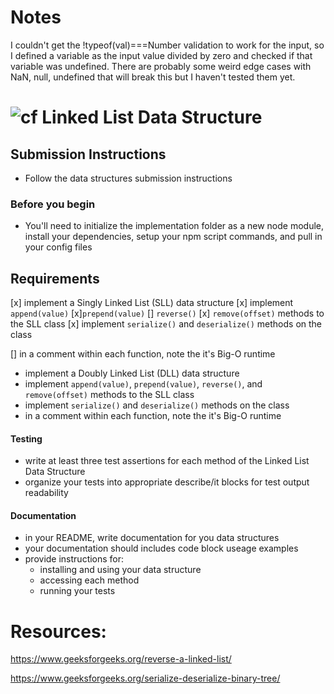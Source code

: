 #  Notes

I couldn't get the !typeof(val)===Number validation to work for the input, so I defined a variable as the input value divided by zero and checked if that variable was undefined.  There are probably some weird edge cases with NaN, null, undefined that will break this but I haven't tested them yet.




![cf](http://i.imgur.com/7v5ASc8.png) Linked List Data Structure
================================================================

## Submission Instructions
* Follow the data structures submission instructions

### Before you begin
* You'll need to initialize the implementation folder as a new node module, install your dependencies, setup your npm script commands, and pull in your config files


## Requirements
[x] implement a Singly Linked List (SLL) data structure
[x] implement `append(value)`
[x]`prepend(value)`
[]  `reverse()`
[x] `remove(offset)` methods to the SLL class
[x]  implement `serialize()` and `deserialize()` methods on the class

[]  in a comment within each function, note the it's Big-O runtime



* implement a Doubly Linked List (DLL) data structure
* implement `append(value)`, `prepend(value)`, `reverse()`, and `remove(offset)` methods to the SLL class
* implement `serialize()` and `deserialize()` methods on the class
* in a comment within each function, note the it's Big-O runtime

#### Testing
  * write at least three test assertions for each method of the Linked List Data Structure
  * organize your tests into appropriate describe/it blocks for test output readability

####  Documentation
  * in your README, write documentation for you data structures
  * your documentation should includes code block useage examples
  * provide instructions for:
    * installing and using your data structure
    * accessing each method
    * running your tests




# Resources:

https://www.geeksforgeeks.org/reverse-a-linked-list/

https://www.geeksforgeeks.org/serialize-deserialize-binary-tree/